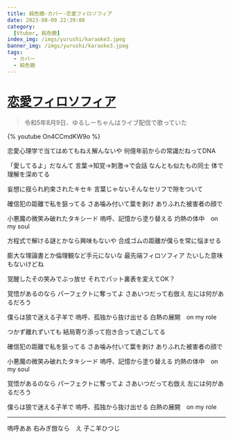 ```yaml
---
title: 鈍色聴-カバー-恋愛フィロソフィア
date: 2023-08-09 22:39:00
category:
  [Vtuber, 鈍色聴]
index_img: /imgs/yurushi/karaoke3.jpeg
banner_img: /imgs/yurushi/karaoke3.jpeg
tags:
  - カバー
  - 鈍色聴
---
```


<script src='/js/diy/resize-ifram.js'></script>

# [恋愛フィロソフィア](https://www.nicovideo.jp/watch/sm17945847)

> 令和5年8月9日、ゆるしーちゃんはライブ配信で歌っていた

{% youtube On4CCmdKW9o %}

恋愛心理学で当てはめてもねえ解んないや
何億年前からの常識だねってDNA

「愛してるよ」だなんて
言葉→知覚→刺激→で会話
なんとも似たもの同士
体で理解を深めてる

妄想に揺られ約束されたキセキ
言葉じゃないそんなセリフで隙をついて

確信犯の距離で私を狙ってる
さあ噛み付いて葉を剥け
ありふれた被害者の顔で

小悪魔の微笑み破れたタキシード
嗚呼、記憶から塗り替える
灼熱の体中　on my soul

方程式で解ける謎とかなら興味もないや
合成ゴムの距離が僕らを常に悩ませる

膨大な理論書とか倫理観など手元にないな
最先端フィロソフィア
たいした意味もないけどね

覚醒したその笑みでぶっ放せ
それでパット裏表を変えてOK？

覚悟があるのなら
パーフェクトに奪ってよ
さあいつだって右倣え
左には何があるだろう

僕らは狼で迷える子羊で
嗚呼、孤独から抜け出せる
白熱の展開　on my role

つかず離れずいても
結局寄り添って抱き合って過ごしてる

確信犯の距離で私を狙ってる
さあ噛み付いて葉を剥け
ありふれた被害者の顔で

小悪魔の微笑み破れたタキシード
嗚呼、記憶から塗り替える
灼熱の体中　on my soul

覚悟があるのなら
パーフェクトに奪ってよ
さあいつだって右倣え
左には何があるだろう

僕らは狼で迷える子羊で
嗚呼、孤独から抜け出せる
白熱の展開　on my role

- - -

嗚呼ああ
右みぎ倣なら　え
子こ羊ひつじ
